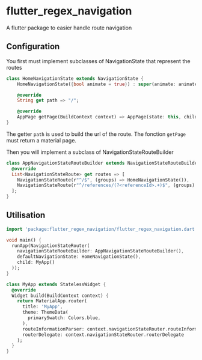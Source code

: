 # flutter_regex_navigation

A flutter package to easier handle route navigation

## Configuration

You first must implement subclasses of NavigationState that represent the routes

```dart
class HomeNavigationState extends NavigationState {
    HomeNavigationState({bool animate = true}) : super(animate: animate);

    @override
    String get path => "/";

    @override
    AppPage getPage(BuildContext context) => AppPage(state: this, child: HomePage());
}
```
The getter `path` is used to build the url of the route. The fonction `getPage` must return a material page. 

Then you will implement a subclass of NavigationStateRouteBuilder
```dart
class AppNavigationStateRouteBuilder extends NavigationStateRouteBuilder {
  @override
  List<NavigationStateRoute> get routes => [
    NavigationStateRoute(r"^/$", (groups) => HomeNavigationState()), 
    NavigationStateRoute(r"^/references/(?<referenceId>.+)$", (groups) => ReferenceNavigationState(id: groups["referenceId"] ?? ""))
  ];
}
```

## Utilisation

```dart
import 'package:flutter_regex_navigation/flutter_regex_navigation.dart';

void main() {
  runApp(NavigationStateRouter(
    navigationStateRouteBuilder: AppNavigationStateRouteBuilder(),
    defaultNavigationState: HomeNavigationState(), 
    child: MyApp()
  ));
}

class MyApp extends StatelessWidget {
  @override
  Widget build(BuildContext context) {
    return MaterialApp.router(
      title: 'MyApp',
      theme: ThemeData(
        primarySwatch: Colors.blue,
      ),
      routeInformationParser: context.navigationStateRouter.routeInformationParser, 
      routerDelegate: context.navigationStateRouter.routerDelegate
    );
  }
}

```